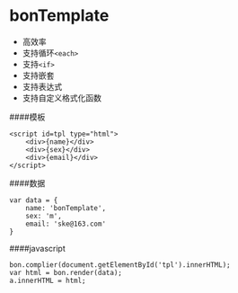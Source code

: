 # bonTemplate
* 高效率
* 支持循环```<each>```
* 支持```<if>```
* 支持嵌套
* 支持表达式
* 支持自定义格式化函数



####模板
```
<script id=tpl type="html">
	<div>{name}</div>
	<div>{sex}</div>
	<div>{email}</div>
</script>
```
####数据
```
var data = {
	name: 'bonTemplate',
	sex: 'm',
	email: 'ske@163.com'
}
```
####javascript
```
bon.complier(document.getElementById('tpl').innerHTML);
var html = bon.render(data);
a.innerHTML = html;
```
